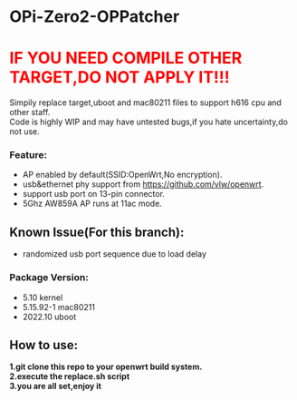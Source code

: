 # OPi-Zero2-OPPatcher
# <font color='red'>**IF YOU NEED COMPILE OTHER TARGET,DO NOT APPLY IT!!!**</font>
Simpily replace target,uboot and mac80211 files to support h616 cpu and other staff.  
Code is highly WIP and may have untested bugs,if you hate uncertainty,do not use.
### Feature:
- AP enabled by default(SSID:OpenWrt,No encryption).
- usb&ethernet phy support from https://github.com/vlw/openwrt.
- support usb port on 13-pin connector.
- 5Ghz AW859A AP runs at 11ac mode.
## Known Issue(For this branch):
- randomized usb port sequence due to load delay
### Package Version:
- 5.10 kernel
- 5.15.92-1 mac80211
- 2022.10 uboot

## How to use:
**1.git clone this repo to your openwrt build system.**  
**2.execute the replace.sh script**  
**3.you are all set,enjoy it**
